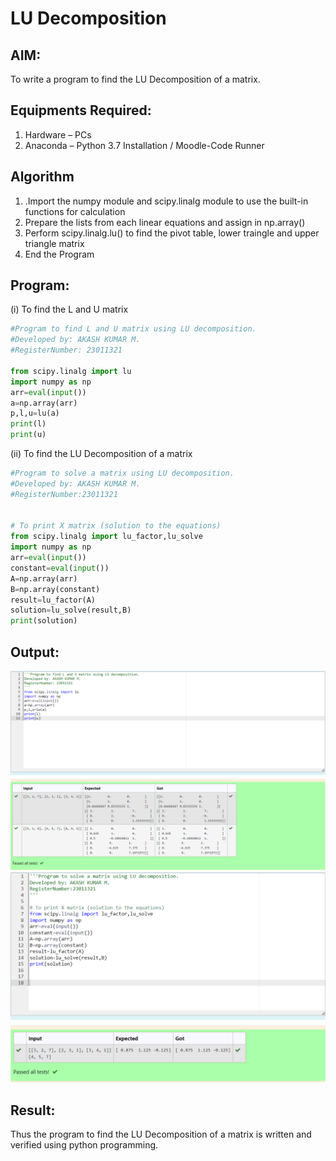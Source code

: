 # LU Decomposition 

## AIM:
To write a program to find the LU Decomposition of a matrix.

## Equipments Required:
1. Hardware – PCs
2. Anaconda – Python 3.7 Installation / Moodle-Code Runner

## Algorithm
1. .Import the numpy module and scipy.linalg module to use the built-in functions for
calculation
2. Prepare the lists from each linear equations and assign in np.array() 
3. Perform scipy.linalg.lu() to find the pivot table, lower traingle and upper triangle matrix
4. End the
Program

## Program:
(i) To find the L and U matrix
```python
#Program to find L and U matrix using LU decomposition.
#Developed by: AKASH KUMAR M.
#RegisterNumber: 23011321

from scipy.linalg import lu
import numpy as np
arr=eval(input())
a=np.array(arr)
p,l,u=lu(a)
print(l)
print(u)
```
(ii) To find the LU Decomposition of a matrix
```python
#Program to solve a matrix using LU decomposition.
#Developed by: AKASH KUMAR M.
#RegisterNumber:23011321 


# To print X matrix (solution to the equations)
from scipy.linalg import lu_factor,lu_solve
import numpy as np
arr=eval(input())
constant=eval(input())
A=np.array(arr)
B=np.array(constant)
result=lu_factor(A)
solution=lu_solve(result,B)
print(solution)

```


## Output:
![output](./luoutput.png)
![output](./lumatrixoutput.png)


## Result:
Thus the program to find the LU Decomposition of a matrix is written and verified using python programming.

